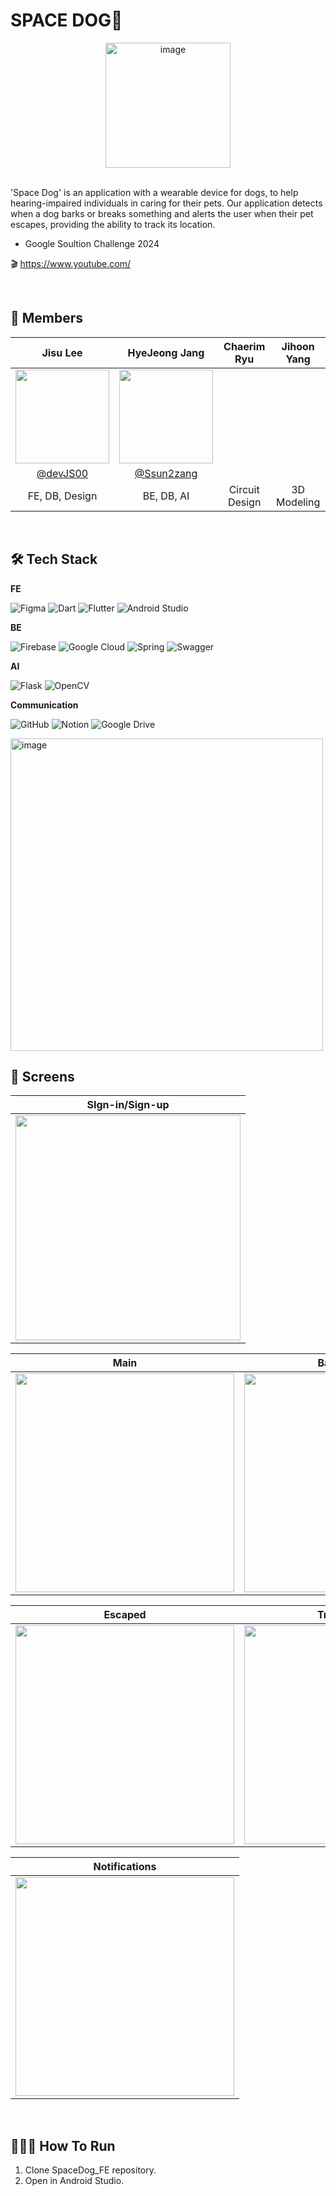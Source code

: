 # SPACE DOG🚀

<div align="center">
<img width="200" alt="image" src="https://github.com/GDSC-CAU/SpaceDog_FE/assets/110683103/24fffaa4-d04e-461c-99c8-eba3321f305c">
</div>
<br>

'Space Dog' is an application with a wearable device for dogs, to help hearing-impaired individuals in caring for their pets. Our application detects when a dog barks or breaks something and alerts the user when their pet escapes, providing the ability to track its location.

* Google Soultion Challenge 2024

🎬 https://www.youtube.com/


<br>

## 👥 Members

| Jisu Lee | HyeJeong Jang | Chaerim Ryu | Jihoon Yang |                   
| :------------: | :----------: | :-----------: | :-----------: |
|    <img src="https://avatars.githubusercontent.com/u/110683103?v=4" height=150 width=150> |<img src="https://avatars.githubusercontent.com/u/98401161?v=4" height=150 width=150>|
|   [@devJS00](https://github.com/devJS00)  | [@Ssun2zang](https://github.com/Ssun2zang)  |
| FE, DB, Design | BE, DB, AI | Circuit Design | 3D Modeling |

<br>

## 🛠️ Tech Stack
**FE**

![Figma](https://img.shields.io/badge/figma-%23F24E1E.svg?style=for-the-badge&logo=figma&logoColor=white)
![Dart](https://img.shields.io/badge/dart-%230175C2.svg?style=for-the-badge&logo=dart&logoColor=white)
![Flutter](https://img.shields.io/badge/Flutter-%2302569B.svg?style=for-the-badge&logo=Flutter&logoColor=white)
![Android Studio](https://img.shields.io/badge/Android%20Studio-3DDC84.svg?style=for-the-badge&logo=android-studio&logoColor=white)


**BE**

![Firebase](https://img.shields.io/badge/Firebase-039BE5?style=for-the-badge&logo=Firebase&logoColor=white)
![Google Cloud](https://img.shields.io/badge/GoogleCloud-%234285F4.svg?style=for-the-badge&logo=google-cloud&logoColor=white)
![Spring](https://img.shields.io/badge/spring-%236DB33F.svg?style=for-the-badge&logo=spring&logoColor=white)
![Swagger](https://img.shields.io/badge/-Swagger-%23Clojure?style=for-the-badge&logo=swagger&logoColor=white)

**AI**

![Flask](https://img.shields.io/badge/flask-%23000.svg?style=for-the-badge&logo=flask&logoColor=white)
![OpenCV](https://img.shields.io/badge/opencv-%23white.svg?style=for-the-badge&logo=opencv&logoColor=white)

**Communication**

![GitHub](https://img.shields.io/badge/github-%23121011.svg?style=for-the-badge&logo=github&logoColor=white)
![Notion](https://img.shields.io/badge/Notion-000000?style=for-the-badge&logo=Notion&logoColor=white)
![Google Drive](https://img.shields.io/badge/Google%20Drive-4285F4?style=for-the-badge&logo=googledrive&logoColor=white)


<img width="500" alt="image" src="https://github.com/GDSC-CAU/SpaceDog_FE/assets/110683103/48afb51c-0ad0-42c9-8eb9-ae918def80fb">

<br>


 ## 📱 Screens

| SIgn-in/Sign-up | 
| :------------: |
| <img height="360" src="https://github.com/puddybuddy2023/puddyBuddy_fe/assets/110683103/ff66b97e-6319-4d81-8bb6-4144fff48543.png"/> |

| Main | Barking Sound | Breaking Sound | 
| :------------: | :------------: | :------------: |
|<img  height="350" src="https://github.com/GDSC-CAU/SpaceDog_FE/assets/110683103/b84107ed-da1c-47e7-9622-adfa2b68a181"/> |  <img height="350" src="https://github.com/GDSC-CAU/SpaceDog_FE/assets/110683103/81eab0b0-e216-443d-9f3e-a3e13bed8768"/> | <img height="350" src="https://github.com/GDSC-CAU/SpaceDog_FE/assets/110683103/b26abce2-5227-4198-bb96-21e32759373a"/>  |

| Escaped | Track Location |
| :------------: | :------------: | 
| <img  height="350" src="https://github.com/GDSC-CAU/SpaceDog_FE/assets/110683103/e4aabda7-a5ac-4168-8361-03549b739c09"/> | <img height="350" src="https://github.com/GDSC-CAU/SpaceDog_FE/assets/110683103/70ab5add-f2cc-4a80-808d-72a8ac746467"/> | 

| Notifications | 
| :------------: | 
|<img  height="350" src="https://github.com/GDSC-CAU/SpaceDog_FE/assets/110683103/05fb83d9-7f79-41ca-ad0b-1fde868e58d5"/> |


<br>

 ## 🏃🏻‍♀️ How To Run
 1. Clone SpaceDog_FE repository.
 2. Open in Android Studio.
